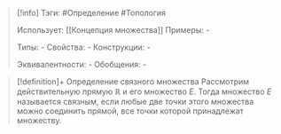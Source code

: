 > [!info]
> Тэги: #Определение #Топология  
> 
> Использует: [[Концепция множества]]
> Примеры: *-*
> 
> Типы: *-*
> Свойства: *-*
> Конструкции: *-*
> 
> Эквивалентности: *-*
> Обобщения: *-*

> [!definition]+ Определение связного множества
> Рассмотрим действительную прямую $\mathbb{R}$ и его множество $E$. Тогда множество $E$ называется связным, если любые две точки этого множества можно соединить прямой, все точки которой принадлежат множеству.   